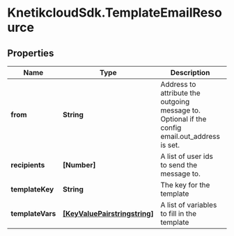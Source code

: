 # KnetikcloudSdk.TemplateEmailResource

## Properties
Name | Type | Description | Notes
------------ | ------------- | ------------- | -------------
**from** | **String** | Address to attribute the outgoing message to. Optional if the config email.out_address is set. | [optional] 
**recipients** | **[Number]** | A list of user ids to send the message to. | 
**templateKey** | **String** | The key for the template | 
**templateVars** | [**[KeyValuePairstringstring]**](KeyValuePairstringstring.md) | A list of variables to fill in the template | [optional] 


